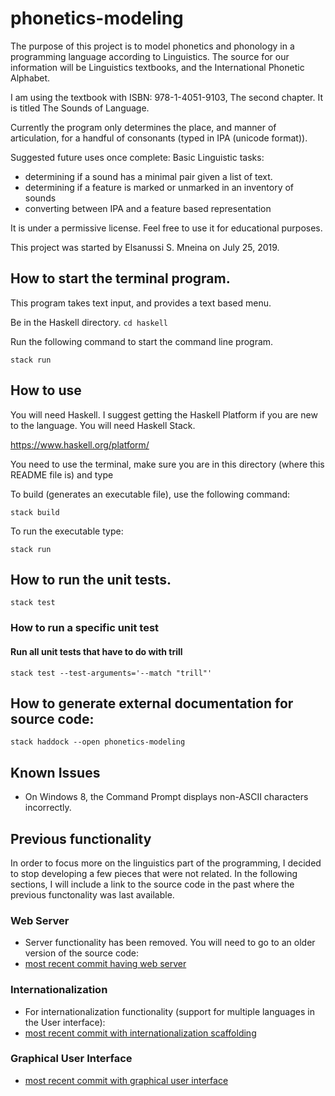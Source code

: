 # phonetics-modeling

The purpose of this project is to model phonetics and phonology in a programming
language according to Linguistics. The source for our information
will be Linguistics textbooks,
and the International Phonetic Alphabet.

I am using the textbook with ISBN: 978-1-4051-9103, The
second chapter. It is titled The Sounds of Language.

Currently the program only determines the place, and manner of articulation,
for a handful of consonants (typed in IPA (unicode format)).

Suggested future uses once complete:
Basic Linguistic tasks:
  - determining if a sound has a minimal pair given a list of text.
  - determining if a feature is marked or unmarked in an inventory of sounds
  - converting between IPA and a feature based representation

It is under a permissive license.
Feel free to use it for educational purposes.

This project was started by Elsanussi S. Mneina on July 25, 2019.


## How to start the terminal program.
This program takes text input, and provides 
a text based menu.

Be in the Haskell directory.
`cd haskell`

Run the following command to start the command line
program.

`stack run`


## How to use
You will need Haskell. I suggest getting the Haskell Platform if you are
new to the language. You will need Haskell Stack.

https://www.haskell.org/platform/



You need to use the terminal, make sure you are in this
directory (where this README file is)  and type

To build (generates an executable file), use the following command:

`stack build`

To run the executable type:

`stack run`

## How to run the unit tests.
`stack test`

### How to run a specific unit test

#### Run all unit tests that have to do with trill
`
stack test --test-arguments='--match "trill"'
`


## How to generate external documentation for source code:

`stack haddock --open phonetics-modeling`


## Known Issues
- On Windows 8, the Command Prompt displays non-ASCII characters incorrectly.

## Previous functionality
In order to focus more on the linguistics part of the programming,
I decided to stop developing a few pieces that were not related.
In the following sections, I will include a link to the source code in the past where the previous
functonality was last available.

### Web Server
- Server functionality has been removed.
You will need to go to an older version of the source code:
- [most recent commit having web server](https://github.com/elsanussi-s-mneina/phonetics-modeling/tree/8ec55d24b800bc1da626082104499e354cbefc75)

### Internationalization
- For internationalization functionality (support for multiple languages in the User interface):
- [most recent commit with internationalization scaffolding](https://github.com/elsanussi-s-mneina/phonetics-modeling/tree/8ec55d24b800bc1da626082104499e354cbefc75)

### Graphical User Interface
- [most recent commit with graphical user interface](https://github.com/elsanussi-s-mneina/phonetics-modeling/tree/434b4b1902791192c059a0be3e077d42c7f6bb80)
